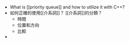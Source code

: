 - What is [[priority queue]] and how to utilize it with C++?
- 如何正確的使用[[介系詞]]？ [[介系詞]]的分類？
	- 時間
	- 位置和方向
	- 比較
-